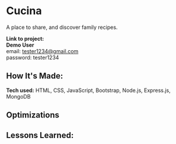 # Cucina
A place to share, and discover family recipes.

**Link to project:**  <br>
**Demo User** <br>
email: tester1234@gmail.com <br>
password: tester1234




## How It's Made:

**Tech used:** HTML, CSS, JavaScript, Bootstrap, Node.js, Express.js, MongoDB



## Optimizations


## Lessons Learned:




